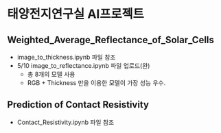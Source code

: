 # 태양전지연구실 AI프로젝트

## Weighted_Average_Reflectance_of_Solar_Cells

- image_to_thickness.ipynb 파일 참조
- 5/10 image_to_reflectance.ipynb 파일 업로드(완)
    - 총 8개의 모델 사용
    - RGB + Thickness 만을 이용한 모델이 가장 성능 우수.

## Prediction of Contact Resistivity

- Contact_Resistivity.ipynb 파일 참조
